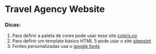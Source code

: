 # Travel Agency Website

### Dicas:

1. Para definir a paleta de cores pode usar esse site [colors.co](https://coolors.co/palettes/trending)
2. Para definir um template básico HTML 5 pode usar o site [sitepoint](https://www.sitepoint.com/a-basic-html5-template/)
3. Fontes personalizadas usa o [google fonts](https://fonts.google.com/)
